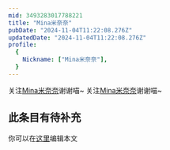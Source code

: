 ```yaml
---
mid: 3493283017788221
title: "Mina米奈奈"
pubDate: "2024-11-04T11:22:08.276Z"
updatedDate: "2024-11-04T11:22:08.276Z"
profile:
  {
    Nickname: ["Mina米奈奈"],
  }
---
```


关注[Mina米奈奈](https://space.bilibili.com/3493283017788221)谢谢喵~ 关注[Mina米奈奈](https://space.bilibili.com/3493283017788221)谢谢喵~

## 此条目有待补充
你可以在[这里](https://github.com/Yuhanawa/VTuber.ICU/edit/master/src/content/v/Mina米奈奈/index.md)编辑本文
